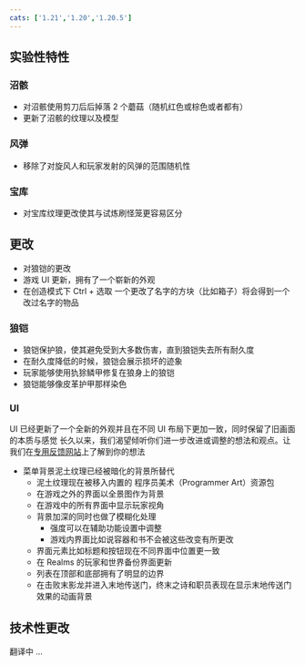 ```yaml
---
cats: ['1.21','1.20','1.20.5']
---
```

## 实验性特性
### 沼骸
* 对沼骸使用剪刀后后掉落 2 个蘑菇（随机红色或棕色或者都有）
* 更新了沼骸的纹理以及模型
### 风弹
* 移除了对旋风人和玩家发射的风弹的范围随机性
### 宝库
* 对宝库纹理更改使其与试炼刷怪笼更容易区分
## 更改
* 对狼铠的更改
* 游戏 UI 更新，拥有了一个崭新的外观
* 在创造模式下 Ctrl + 选取 一个更改了名字的方块（比如箱子）将会得到一个改过名字的物品
### 狼铠
* 狼铠保护狼，使其避免受到大多数伤害，直到狼铠失去所有耐久度
* 在耐久度降低的时候，狼铠会展示损坏的迹象
* 玩家能够使用犰狳鳞甲修复在狼身上的狼铠
* 狼铠能够像皮革护甲那样染色
### UI
UI 已经更新了一个全新的外观并且在不同 UI 布局下更加一致，同时保留了旧画面的本质与感觉
长久以来，我们渴望倾听你们进一步改进或调整的想法和观点。让我们在[专用反馈网站](https://aka.ms/JavaUIFeedback)上了解到你的想法

* 菜单背景泥土纹理已经被暗化的背景所替代
    * 泥土纹理现在被移入内置的 程序员美术（Programmer Art）资源包
    * 在游戏之外的界面以全景图作为背景
    * 在游戏中的所有界面中显示玩家视角
    * 背景加深的同时也做了模糊化处理
        * 强度可以在辅助功能设置中调整
        * 游戏内界面比如说容器和书不会被这些改变有所更改
    * 界面元素比如标题和按钮现在不同界面中位置更一致
    * 在 Realms 的玩家和世界备份界面更新
    * 列表在顶部和底部拥有了明显的边界
    * 在击败末影龙并进入末地传送门，终末之诗和职员表现在显示末地传送门效果的动画背景
## 技术性更改
翻译中 ...
